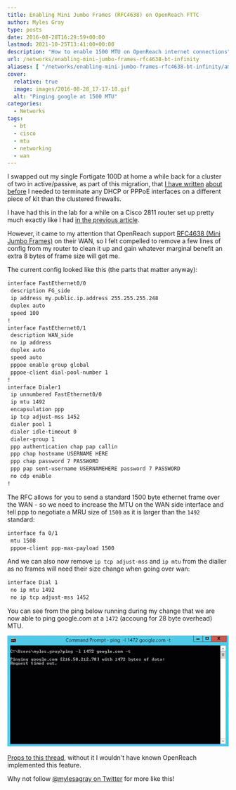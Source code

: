 ```yaml
---
title: Enabling Mini Jumbo Frames (RFC4638) on OpenReach FTTC
author: Myles Gray
type: posts
date: 2016-08-28T16:29:59+00:00
lastmod: 2021-10-25T13:41:00+00:00
description: "How to enable 1500 MTU on OpenReach internet connections"
url: /networks/enabling-mini-jumbo-frames-rfc4638-bt-infinity
aliases: [ "/networks/enabling-mini-jumbo-frames-rfc4638-bt-infinity/amp" ]
cover:
  relative: true
  image: images/2016-08-28_17-17-18.gif
  alt: "Pinging google at 1500 MTU"
categories:
  - Networks
tags:
  - bt
  - cisco
  - mtu
  - networking
  - wan
---
```


I swapped out my single Fortigate 100D at home a while back for a cluster of two in active/passive, as part of this migration, that [I have written][1] [about before][2] I needed to terminate any DHCP or PPPoE interfaces on a different piece of kit than the clustered firewalls.

I have had this in the lab for a while on a Cisco 2811 router set up pretty much exactly like I had [in the previous article][3].

However, it came to my attention that OpenReach support [RFC4638 (Mini Jumbo Frames)][4] on their WAN, so I felt compelled to remove a few lines of config from my router to clean it up and gain whatever marginal benefit an extra 8 bytes of frame size will get me.

The current config looked like this (the parts that matter anyway):

```sh
interface FastEthernet0/0
 description FG_side
 ip address my.public.ip.address 255.255.255.248
 duplex auto
 speed 100
!
interface FastEthernet0/1
 description WAN_side
 no ip address
 duplex auto
 speed auto
 pppoe enable group global
 pppoe-client dial-pool-number 1
!
interface Dialer1
 ip unnumbered FastEthernet0/0
 ip mtu 1492
 encapsulation ppp
 ip tcp adjust-mss 1452
 dialer pool 1
 dialer idle-timeout 0
 dialer-group 1
 ppp authentication chap pap callin
 ppp chap hostname USERNAME HERE
 ppp chap password 7 PASSWORD
 ppp pap sent-username USERNAMEHERE password 7 PASSWORD
 no cdp enable
!
```

The RFC allows for you to send a standard 1500 byte ethernet frame over the WAN - so we need to increase the MTU on the WAN side interface and tell ppp to negotiate a MRU size of `1500` as it is larger than the `1492` standard:

```sh
interface fa 0/1
 mtu 1508
 pppoe-client ppp-max-payload 1500
```

And we can also now remove `ip tcp adjust-mss` and `ip mtu` from the dialler as no frames will need their size change when going over wan:

```sh
interface Dial 1
 no ip mtu 1492
 no ip tcp adjust-mss 1452
```

You can see from the ping below running during my change that we are now able to ping google.com at a `1472` (accoung for 28 byte overhead) MTU.

![Mini Jumbo Frames Ping][5]

[Props to this thread][6], without it I wouldn't have known OpenReach implemented this feature.

Why not follow [@mylesagray on Twitter][7] for more like this!

 [1]: /infrastructure/fortigate-ha-activeactive-part-1-preparation/
 [2]: /infrastructure/fortigate-high-availability-activeactive-part-2-implementation/
 [3]: images/Cisco_1841_Config.txt
 [4]: https://tools.ietf.org/html/rfc4638
 [5]: images/2016-08-28_17-17-18.gif
 [6]: https://community.bt.com/t5/BT-Infinity-Speed-Connection/Infinity-on-Cisco-Router/td-p/149185/page/2
 [7]: https://twitter.com/mylesagray